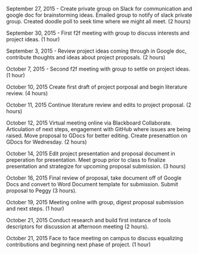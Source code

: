 September 27, 2015 - Create private group on Slack for communication and google doc for brainstorming ideas.  Emailed group to notify of slack private group.  Created doodle poll to seek time where we might all meet.  (2 hours)

September 30, 2015 - First f2f meeting with group to discuss interests and project ideas.  (1 hour) 

September 3, 2015 - Review project ideas coming through in Google doc, contribute thoughts and ideas about project proposals. (2 hours) 

October 7, 2015 - Second f2f meeting with group to settle on project ideas.  (1 hour) 

October 10, 2015 Create first draft of project porposal and begin literature review. (4 hours) 

October 11, 2015 Continue literature review and edits to project proposal. (2 hours) 

October 12, 2015 Virtual meeting online via Blackboard Collaborate.  Articulation of next steps, engagement with GitHub where issues are being raised. Move  proposal to GDocs for better editing. Create presenattion on GDocs for Wednesday. (2 hours) 

October 14, 2015 Edit project presentation and proposal document in preperation for presentation.  Meet group prior to class to finalize presentation and strategize for upcoming proposal submission.   (3 hours) 

October 16, 2015 Final review of proposal, take document off of Google Docs and convert to Word Document template for submission. Submit proposal to Peggy (3 hours).    

October 19, 2015 Meeting online with group, digest proposal submission and next steps. (1 hour)

October 21, 2015 Conduct research and build first instance of tools descriptors for discussion at afternoon meeting (2 hours).

October 21, 2015 Face to face meeting on campus to discuss equalizing contributions and beginning next phase of project. (1 hour)  
